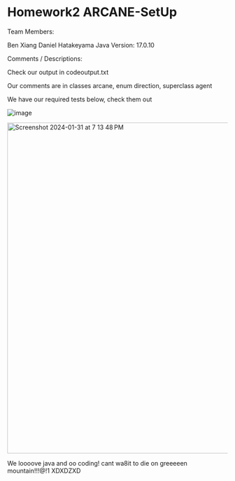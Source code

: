 # Homework2 ARCANE-SetUp
Team Members:

Ben Xiang
Daniel Hatakeyama
Java Version: 17.0.10

Comments / Descriptions:

Check our output in codeoutput.txt

Our comments are in classes arcane, enum direction, superclass agent

We have our required tests below, check them out




![image](https://github.com/CSCI-4448-5448-OOAD-Spring2024/homework-2-arcane-setup-jonben3215/assets/41268067/808be291-e2bd-4aff-9c42-e89bc41636bc)



<img width="757" alt="Screenshot 2024-01-31 at 7 13 48 PM" src="https://github.com/CSCI-4448-5448-OOAD-Spring2024/homework-2-arcane-setup-jonben3215/assets/63603790/352d33d8-6d00-46c9-806d-a87b4784f660">


We loooove java and oo coding! cant wa8it to die on greeeeen mountain!!!@!1 XDXDZXD
